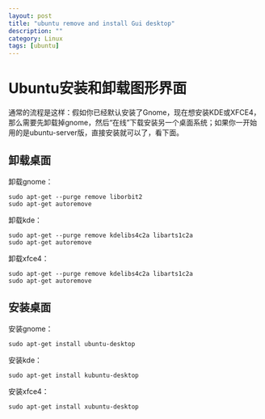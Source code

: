 ```yaml
---
layout: post
title: "ubuntu remove and install Gui desktop"
description: ""
category: Linux
tags: [ubuntu]
---
```


# Ubuntu安装和卸载图形界面

通常的流程是这样：假如你已经默认安装了Gnome，现在想安装KDE或XFCE4，那么需要先卸载掉gnome，然后“在线”下载安装另一个桌面系统；如果你一开始用的是ubuntu-server版，直接安装就可以了，看下面。

## 卸载桌面

卸载gnome：

	sudo apt-get --purge remove liborbit2
	sudo apt-get autoremove

卸载kde：

	sudo apt-get --purge remove kdelibs4c2a libarts1c2a
	sudo apt-get autoremove

卸载xfce4：

	sudo apt-get --purge remove kdelibs4c2a libarts1c2a
	sudo apt-get autoremove

## 安装桌面

安装gnome：

	sudo apt-get install ubuntu-desktop

安装kde：

	sudo apt-get install kubuntu-desktop

安装xfce4：

	sudo apt-get install xubuntu-desktop
